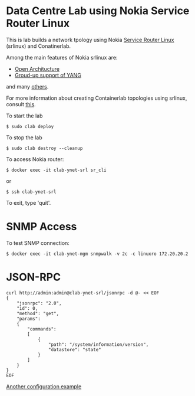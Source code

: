 # Data Centre Lab using Nokia Service Router Linux

This is lab builds a network tpology using Nokia [Service Router Linux](https://www.nokia.com/networks/ip-networks/service-router-linux-NOS/) (srlinux) and Conatinerlab. 

Among the main features of Nokia srlinux are:

- [Open Architucture](https://documentation.nokia.com/srlinux/SR_Linux_HTML_R21-11/Configuration_Basics_Guide/configb-apps.html)
- [Groud-up support of YANG](https://learn.srlinux.dev/programmability/)

and many [others](https://learn.srlinux.dev/).

For more information about creating Containerlab topologies using srlinux, consult [this](https://containerlab.dev/manual/kinds/srl/#__tabbed_1_5).

To start the lab

```
$ sudo clab deploy
```

To stop the lab

```
$ sudo clab destroy --cleanup
```



To access Nokia router:

```
$ docker exec -it clab-ynet-srl sr_cli
```

or 

```
$ ssh clab-ynet-srl
```

To exit, type 'quit'.


# SNMP Access

To test SNMP connection:

```
$ docker exec -it clab-ynet-mgm snmpwalk -v 2c -c linuxro 172.20.20.2
```

# JSON-RPC

```
curl http://admin:admin@clab-ynet-srl/jsonrpc -d @- << EOF
{
    "jsonrpc": "2.0",
    "id": 0,
    "method": "get",
    "params":
    {
        "commands":
        [
            {
                "path": "/system/information/version",
                "datastore": "state"
            }
        ]
    }
}
EOF
```


[Another configuration example](https://networkcloudandeverything.com/configuring-srlinux-nodes-in-a-3-tier-data-center/)
